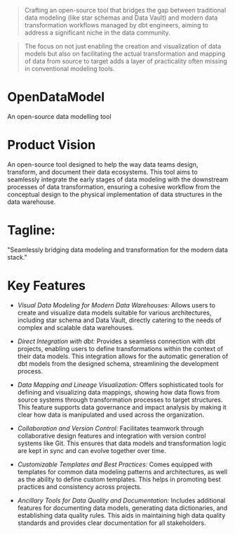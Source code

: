 
> Crafting an open-source tool that bridges the gap between traditional data modeling (like star schemas and Data Vault) and modern data transformation workflows managed by dbt engineers, aiming to address a significant niche in the data community.

> The focus on not just enabling the creation and visualization of data models but also on facilitating the actual transformation and mapping of data from source to target adds a layer of practicality often missing in conventional modeling tools.

# OpenDataModel

An open-source data modelling tool

# Product Vision

An open-source tool designed to help the way data teams design, transform, and document their data ecosystems. 
This tool aims to seamlessly integrate the early stages of data modeling with the downstream processes of data transformation, ensuring a cohesive workflow from the conceptual design to the physical implementation of data structures in the data warehouse.

# Tagline: 

"Seamlessly bridging data modeling and transformation for the modern data stack."

# Key Features

- *Visual Data Modeling for Modern Data Warehouses:* Allows users to create and visualize data models suitable for various architectures, including star schema and Data Vault, directly catering to the needs of complex and scalable data warehouses.

- *Direct Integration with dbt:* Provides a seamless connection with dbt projects, enabling users to define transformations within the context of their data models. This integration allows for the automatic generation of dbt models from the designed schema, streamlining the development process.

- *Data Mapping and Lineage Visualization:* Offers sophisticated tools for defining and visualizing data mappings, showing how data flows from source systems through transformation processes to target structures. This feature supports data governance and impact analysis by making it clear how data is manipulated and used across the organization.

- *Collaboration and Version Control:* Facilitates teamwork through collaborative design features and integration with version control systems like Git. This ensures that data models and transformation logic are kept in sync and can evolve together over time.

- *Customizable Templates and Best Practices:* Comes equipped with templates for common data modeling patterns and architectures, as well as the ability to define custom templates. This helps in promoting best practices and consistency across projects.

- *Ancillary Tools for Data Quality and Documentation:* Includes additional features for documenting data models, generating data dictionaries, and establishing data quality rules. This aids in maintaining high data quality standards and provides clear documentation for all stakeholders.
